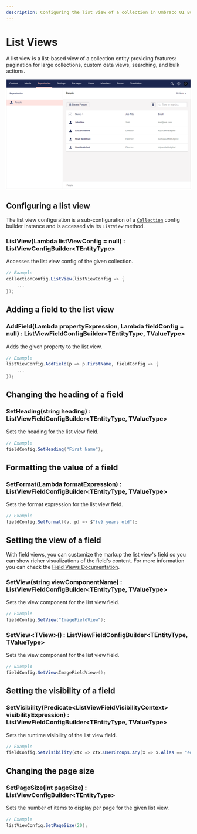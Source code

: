 ```yaml
---
description: Configuring the list view of a collection in Umbraco UI Builder, the backoffice UI builder for Umbraco.
---
```


# List Views

A list view is a list-based view of a collection entity providing features: pagination for large collections, custom data views, searching, and bulk actions.

![A collection list view](../images/people_listview.png)

## Configuring a list view

The list view configuration is a sub-configuration of a [`Collection`](the-basics.md) config builder instance and is accessed via its `ListView` method.

### **ListView(Lambda listViewConfig = null) : ListViewConfigBuilder&lt;TEntityType&gt;**

Accesses the list view config of the given collection.

````csharp
// Example
collectionConfig.ListView(listViewConfig => {
    ...
});
````

## Adding a field to the list view

### **AddField(Lambda propertyExpression, Lambda fieldConfig = null) : ListViewFieldConfigBuilder&lt;TEntityType, TValueType&gt;**

Adds the given property to the list view.

````csharp
// Example
listViewConfig.AddField(p => p.FirstName, fieldConfig => {
    ...
});
````

## Changing the heading of a field

### **SetHeading(string heading) : ListViewFieldConfigBuilder&lt;TEntityType, TValueType&gt;**

Sets the heading for the list view field.

````csharp
// Example
fieldConfig.SetHeading("First Name");
````

## Formatting the value of a field

### **SetFormat(Lambda formatExpression) : ListViewFieldConfigBuilder&lt;TEntityType, TValueType&gt;**

Sets the format expression for the list view field.

````csharp
// Example
fieldConfig.SetFormat((v, p) => $"{v} years old");
````

## Setting the view of a field

With field views, you can customize the markup the list view's field so you can show richer visualizations of the field's content. For more information you can check the [Field Views Documentation](field-views.md).

### **SetView(string viewComponentName) : ListViewFieldConfigBuilder&lt;TEntityType, TValueType&gt;**

Sets the view component for the list view field.

````csharp
// Example
fieldConfig.SetView("ImageFieldView");
````

### **SetView&lt;TView&gt;() : ListViewFieldConfigBuilder&lt;TEntityType, TValueType&gt;**

Sets the view component for the list view field.

````csharp
// Example
fieldConfig.SetView<ImageFieldView>();
````

## Setting the visibility of a field

### **SetVisibility(Predicate&lt;ListViewFieldVisibilityContext&gt; visibilityExpression) : ListViewFieldConfigBuilder&lt;TEntityType, TValueType&gt;**

Sets the runtime visibility of the list view field.

````csharp
// Example
fieldConfig.SetVisibility(ctx => ctx.UserGroups.Any(x => x.Alias == "editor"));
````

## Changing the page size

### **SetPageSize(int pageSize) : ListViewConfigBuilder&lt;TEntityType&gt;**

Sets the number of items to display per page for the given list view.

````csharp
// Example
listViewConfig.SetPageSize(20);
````
